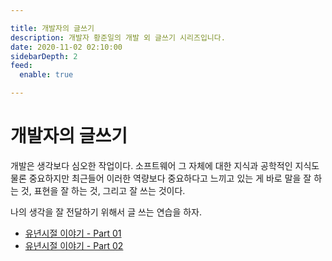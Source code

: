 ```yaml
---

title: 개발자의 글쓰기
description: 개발자 황준일의 개발 외 글쓰기 시리즈입니다.
date: 2020-11-02 02:10:00
sidebarDepth: 2
feed:
  enable: true

---
```


# 개발자의 글쓰기

개발은 생각보다 심오한 작업이다.
소프트웨어 그 자체에 대한 지식과 공학적인 지식도 물론 중요하지만 최근들어 이러한 역량보다 중요하다고 느끼고 있는 게 바로
말을 잘 하는 것, 표현을 잘 하는 것, 그리고 잘 쓰는 것이다.

나의 생각을 잘 전달하기 위해서 글 쓰는 연습을 하자. 

- [유년시절 이야기 - Part 01](./01-유년시절-이야기-1/)
- [유년시절 이야기 - Part 02](./01-유년시절-이야기-2/)

